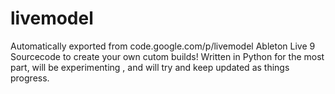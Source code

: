 # livemodel
Automatically exported from code.google.com/p/livemodel
Ableton Live 9 Sourcecode to create your own cutom builds!
Written in Python for the most part, will be experimenting , and will try and keep updated as things progress.
